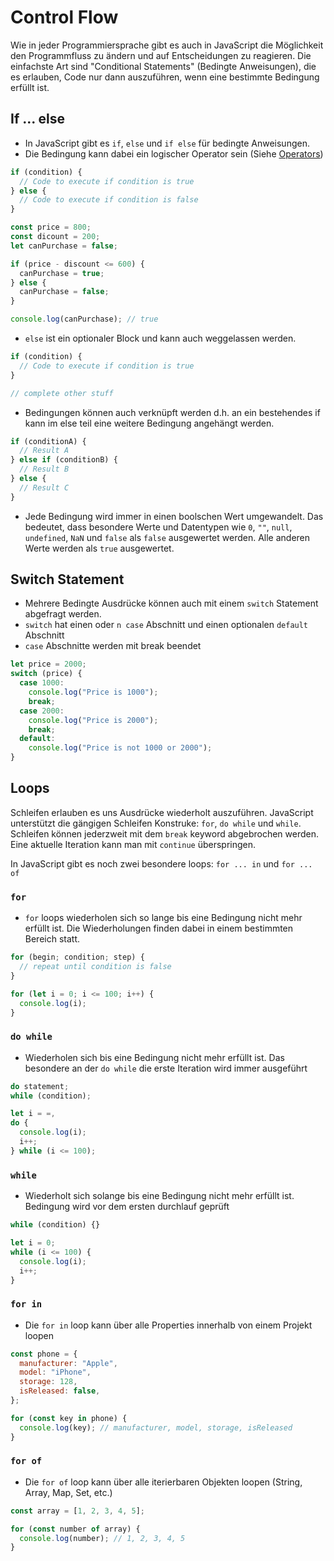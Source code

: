 # Control Flow

Wie in jeder Programmiersprache gibt es auch in JavaScript die Möglichkeit den Programmfluss zu ändern und auf Entscheidungen zu reagieren. Die einfachste Art sind "Conditional Statements" (Bedingte Anweisungen), die es erlauben, Code nur dann auszuführen, wenn eine bestimmte Bedingung erfüllt ist.

## If ... else

- In JavaScript gibt es `if`, `else` und `if else` für bedingte Anweisungen.
- Die Bedingung kann dabei ein logischer Operator sein (Siehe [Operators](operators.md))

```js
if (condition) {
  // Code to execute if condition is true
} else {
  // Code to execute if condition is false
}
```

```js
const price = 800;
const dicount = 200;
let canPurchase = false;

if (price - discount <= 600) {
  canPurchase = true;
} else {
  canPurchase = false;
}

console.log(canPurchase); // true
```

- `else` ist ein optionaler Block und kann auch weggelassen werden.

```js
if (condition) {
  // Code to execute if condition is true
}

// complete other stuff
```

- Bedingungen können auch verknüpft werden d.h. an ein bestehendes if kann im else teil eine weitere Bedingung angehängt werden.

```js
if (conditionA) {
  // Result A
} else if (conditionB) {
  // Result B
} else {
  // Result C
}
```

- Jede Bedingung wird immer in einen boolschen Wert umgewandelt. Das bedeutet, dass besondere Werte und Datentypen wie `0`, `""`, `null`, `undefined`, `NaN` und `false` als `false` ausgewertet werden. Alle anderen Werte werden als `true` ausgewertet.

## Switch Statement

- Mehrere Bedingte Ausdrücke können auch mit einem `switch` Statement abgefragt werden.
- `switch` hat einen oder `n case` Abschnitt und einen optionalen `default` Abschnitt
- `case` Abschnitte werden mit break beendet

```js
let price = 2000;
switch (price) {
  case 1000:
    console.log("Price is 1000");
    break;
  case 2000:
    console.log("Price is 2000");
    break;
  default:
    console.log("Price is not 1000 or 2000");
}
```

## Loops

Schleifen erlauben es uns Ausdrücke wiederholt auszuführen. JavaScript unterstützt die gängigen Schleifen Konstruke: `for`, `do while` und `while`. Schleifen können jederzweit mit dem `break` keyword abgebrochen werden. Eine aktuelle Iteration kann man mit `continue` überspringen.

In JavaScript gibt es noch zwei besondere loops: `for ... in` und `for ... of`

### `for`

- `for` loops wiederholen sich so lange bis eine Bedingung nicht mehr erfüllt ist. Die Wiederholungen finden dabei in einem bestimmten Bereich statt.

```js
for (begin; condition; step) {
  // repeat until condition is false
}
```

```js
for (let i = 0; i <= 100; i++) {
  console.log(i);
}
```

### `do while`

- Wiederholen sich bis eine Bedingung nicht mehr erfüllt ist. Das besondere an der `do while` die erste Iteration wird immer ausgeführt

```js
do statement;
while (condition);
```

```js
let i = =,
do {
  console.log(i);
  i++;
} while (i <= 100);
```

### `while`

- Wiederholt sich solange bis eine Bedingung nicht mehr erfüllt ist. Bedingung wird vor dem ersten durchlauf geprüft

```js
while (condition) {}
```

```js
let i = 0;
while (i <= 100) {
  console.log(i);
  i++;
}
```

### `for in`

- Die `for in` loop kann über alle Properties innerhalb von einem Projekt loopen

```js
const phone = {
  manufacturer: "Apple",
  model: "iPhone",
  storage: 128,
  isReleased: false,
};

for (const key in phone) {
  console.log(key); // manufacturer, model, storage, isReleased
}
```

### `for of`

- Die `for of` loop kann über alle iterierbaren Objekten loopen (String, Array, Map, Set, etc.)

```js
const array = [1, 2, 3, 4, 5];

for (const number of array) {
  console.log(number); // 1, 2, 3, 4, 5
}
```
